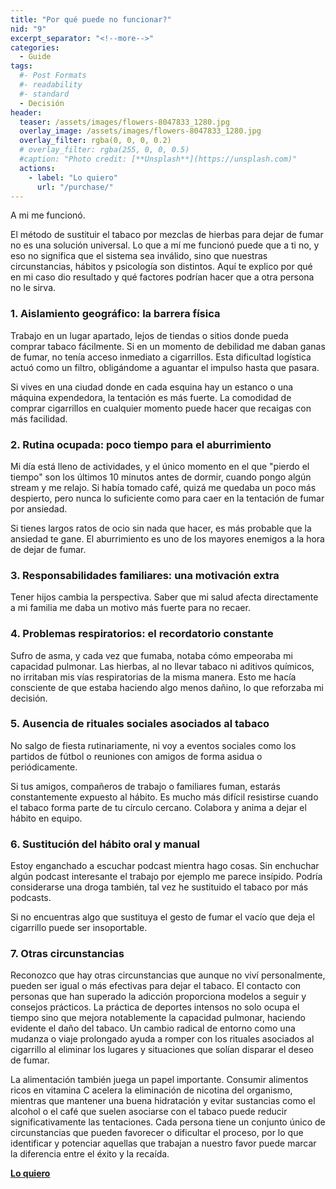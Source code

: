 ```yaml
---
title: "Por qué puede no funcionar?"
nid: "9"
excerpt_separator: "<!--more-->"
categories:
  - Guide
tags:
  #- Post Formats
  #- readability
  #- standard
  - Decisión
header:
  teaser: /assets/images/flowers-8047833_1280.jpg
  overlay_image: /assets/images/flowers-8047833_1280.jpg
  overlay_filter: rgba(0, 0, 0, 0.2)
  # overlay_filter: rgba(255, 0, 0, 0.5)
  #caption: "Photo credit: [**Unsplash**](https://unsplash.com)"
  actions:
    - label: "Lo quiero"
      url: "/purchase/"
---
```


A mi me funcionó.

<!--more-->

El método de sustituir el tabaco por mezclas de hierbas para dejar de fumar no es una solución universal. Lo que a mí me funcionó puede que a ti no, y eso no significa que el sistema sea inválido, sino que nuestras circunstancias, hábitos y psicología son distintos. Aquí te explico por qué en mi caso dio resultado y qué factores podrían hacer que a otra persona no le sirva.  

### **1. Aislamiento geográfico: la barrera física**  
Trabajo en un lugar apartado, lejos de tiendas o sitios donde pueda comprar tabaco fácilmente. Si en un momento de debilidad me daban ganas de fumar, no tenía acceso inmediato a cigarrillos. Esta dificultad logística actuó como un filtro, obligándome a aguantar el impulso hasta que pasara.

Si vives en una ciudad donde en cada esquina hay un estanco o una máquina expendedora, la tentación es más fuerte. La comodidad de comprar cigarrillos en cualquier momento puede hacer que recaigas con más facilidad.  

### **2. Rutina ocupada: poco tiempo para el aburrimiento**  
Mi día está lleno de actividades, y el único momento en el que "pierdo el tiempo" son los últimos 10 minutos antes de dormir, cuando pongo algún stream y me relajo. Si había tomado café, quizá me quedaba un poco más despierto, pero nunca lo suficiente como para caer en la tentación de fumar por ansiedad.  

Si tienes largos ratos de ocio sin nada que hacer, es más probable que la ansiedad te gane. El aburrimiento es uno de los mayores enemigos a la hora de dejar de fumar.  

### **3. Responsabilidades familiares: una motivación extra**  
Tener hijos cambia la perspectiva. Saber que mi salud afecta directamente a mi familia me daba un motivo más fuerte para no recaer.

### **4. Problemas respiratorios: el recordatorio constante**  
Sufro de asma, y cada vez que fumaba, notaba cómo empeoraba mi capacidad pulmonar. Las hierbas, al no llevar tabaco ni aditivos químicos, no irritaban mis vías respiratorias de la misma manera. Esto me hacía consciente de que estaba haciendo algo menos dañino, lo que reforzaba mi decisión.  

### **5. Ausencia de rituales sociales asociados al tabaco**  
No salgo de fiesta rutinariamente, ni voy a eventos sociales como los partidos de fútbol o reuniones con amigos de forma asidua o periódicamente. 

Si tus amigos, compañeros de trabajo o familiares fuman, estarás constantemente expuesto al hábito. Es mucho más difícil resistirse cuando el tabaco forma parte de tu círculo cercano. Colabora y anima a dejar el hábito en equipo.

### **6. Sustitución del hábito oral y manual**  
Estoy enganchado a escuchar podcast mientra hago cosas. Sin enchuchar algún podcast interesante el trabajo por ejemplo me parece insípido. Podría considerarse una droga también, tal vez he sustituido el tabaco por más podcasts.

Si no encuentras algo que sustituya el gesto de fumar el vacío que deja el cigarrillo puede ser insoportable.  

### **7. Otras circunstancias**
Reconozco que hay otras circunstancias que aunque no viví personalmente, pueden ser igual o más efectivas para dejar el tabaco. El contacto con personas que han superado la adicción proporciona modelos a seguir y consejos prácticos. La práctica de deportes intensos no solo ocupa el tiempo sino que mejora notablemente la capacidad pulmonar, haciendo evidente el daño del tabaco. Un cambio radical de entorno como una mudanza o viaje prolongado ayuda a romper con los rituales asociados al cigarrillo al eliminar los lugares y situaciones que solían disparar el deseo de fumar.

La alimentación también juega un papel importante. Consumir alimentos ricos en vitamina C acelera la eliminación de nicotina del organismo, mientras que mantener una buena hidratación y evitar sustancias como el alcohol o el café que suelen asociarse con el tabaco puede reducir significativamente las tentaciones. Cada persona tiene un conjunto único de circunstancias que pueden favorecer o dificultar el proceso, por lo que identificar y potenciar aquellas que trabajan a nuestro favor puede marcar la diferencia entre el éxito y la recaída.

[**Lo quiero**](/purchase/)